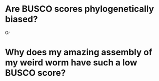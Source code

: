 # Are BUSCO scores phylogenetically biased? 

Or 

# Why does my amazing assembly of my weird worm have such a low BUSCO score?
